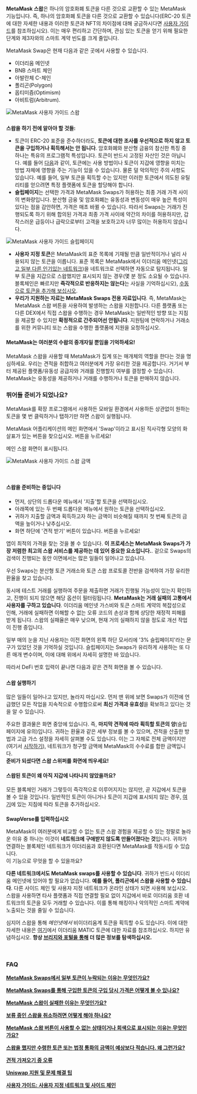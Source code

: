 **MetaMask 스왑**은 하나의 암호화폐 토큰을 다른 것으로 교환할 수 있는 MetaMask 기능입니다. 즉, 하나의 암호화폐 토큰을 다른 것으로 교환할 수 있습니다(ERC-20 토큰에 대한 자세한 내용과 이러한 토큰과 NFT의 차이점에 대해 궁금하시다면 [사용자 가이드](https://support.metamask.io/hc/en-us/articles/4405497827355-User-guide-Tokens)를 참조하십시오). 이는 매우 편리하고 간단하며, 관심 있는 토큰을 얻기 위해 필요한 단계와 제3자와의 스마트 계약 빈도를 크게 줄입니다.


MetaMask Swap은 현재 다음과 같은 곳에서 사용할 수 있습니다.


* 이더리움 메인넷
* BNB 스마트 체인
* 아발란체 C-체인
* 폴리곤(Polygon)
* 옵티미즘(Optimism)
* 아비트럼(Arbitrum).


![MetaMask 사용자 가이드 스왑](https://support.metamask.io/hc/article_attachments/10023187570331)


### 
**스왑을 하기 전에 알아야 할 것들:**


* 토큰이 ERC-20 표준을 준수하더라도, **토큰에 대한 조사를 우선적으로 하지 않고 토큰을 구입하거나 획득해서는 안 됩니다**. 암호화폐와 분산형 금융의 참신한 특징 중 하나는 특유의 프로그램적 특성입니다. 토큰이 반드시 고정된 자산인 것은 아닙니다. 예를 들어 [다음](https://www.reddit.com/r/CryptoCurrency/comments/owkokz/scam_alert_vera_tokens/)과 같이, 토큰에는 사용 방법이나 토큰이 지갑에 영향을 미치는 방법 자체에 영향을 주는 기능이 있을 수 있습니다. 물론 덜 악의적인 주의 사항도 있습니다. 예를 들어, 일부 토큰을 획득할 수는 있지만 이러한 토큰에서 의도된 유틸리티를 얻으려면 특정 플랫폼에 토큰을 할당해야 합니다.
* **슬립페이지**는 선택한 가격과 MetaMask Swaps가 허용하는 최종 거래 가격 사이의 변화량입니다. 분산형 금융 및 암호화폐는 유동성과 변동성이 매우 높은 특성이 있다는 점을 감안하면, 가격은 매초 바뀔 수 있습니다. 따라서 Swaps는 거래가 진행되도록 하기 위해 합의된 가격과 최종 가격 사이에 약간의 차이를 허용하지만, 갑작스러운 급등이나 급락으로부터 고객을 보호하고자 너무 많이는 허용하지 않습니다.


![MetaMask 사용자 가이드 슬립페이지](https://support.metamask.io/hc/article_attachments/10023248340123)


* **사용자 지정 토큰**은 MetaMask의 표준 목록에 기재될 만큼 일반적이거나 널리 사용되지 않는 토큰을 이릅니다. 표준 목록은 MetaMask에서 이더리움 메인넷([그리고 일부 다른 인기있는 네트워크](https://support.metamask.io/hc/en-us/articles/360015489031))을 네트워크로 선택하면 자동으로 탐지됩니다. 일부 토큰을 지갑으로 스왑했지만 표시되지 않는 경우(몇 분 정도 소요될 수 있습니다. 블록체인은 빠르지만 **즉각적으로 반응하지는 않는다**는 사실을 기억하십시오), [수동으로 토큰을 추가해 보십시오](https://support.metamask.io/hc/en-us/articles/360015489031).
* **우리가 지원하는 자료는 MetaMask Swaps 전용 자료입니다**. 즉, MetaMask는 MetaMask 스왑 버튼을 사용하여 발생하는 스왑을 지원합니다. 다른 플랫폼 또는 다른 DEX에서 직접 스왑을 수행하는 경우 MetaMask는 일반적인 방향 또는 지침을 제공할 수 있지만 **확정적으로 간주되어선 안됩니다**. 지원팀에 연락하거나 거래소를 위한 커뮤니티 또는 스왑을 수행한 플랫폼에 지원을 요청하십시오.



#### MetaMask는 여러분의 수왑의 중개자일 뿐임을 기억하세요!


MetaMask 스왑을 사용할 때 MetaMask가 집계 또는 매개체의 역할을 한다는 것을 명심하세요. 우리는 견적을 취합하고 여러분에게 가장 유리한 것을 제공합니다. 거기서 부터 제공된 플랫폼/유동성 공급자와 거래를 진행할지 여부를 결정할 수 있습니다. MetaMask는 유동성을 제공하거나 거래를 수행하거나 토큰을 판매하지 않습니다.



### 뛰어들 준비가 되었나요?


MetaMask를 확장 프로그램에서 사용하든 모바일 환경에서 사용하든 상관없이 원하는 토큰을 몇 번 클릭하거나 탭하기만 하면 스왑이 실행됩니다.


MetaMask 어플리케이션의 메인 화면에서 'Swap'이라고 표시된 직사각형 모양의 화살표가 있는 버튼을 찾으십시오. 버튼을 누르세요!


메인 스왑 화면이 표시됩니다.


![MetaMask 사용자 가이드 스왑 금액](https://support.metamask.io/hc/article_attachments/10023293831451)


 


#### **스왑을 준비하는 중입니다**


* 먼저, 상단의 드롭다운 메뉴에서 '지출'할 토큰을 선택하십시오.
* 아래쪽에 있는 두 번째 드롭다운 메뉴에서 원하는 토큰을 선택하십시오.
* 귀하가 지출할 금액과 획득하고자 하는 금액이 비슷해질 때까지 첫 번째 토큰의 금액을 높이거나 낮추십시오.
* 화면 하단에 '견적 받기' 버튼이 있습니다. 버튼을 누르세요!


앱이 최적의 가격을 찾는 것을 볼 수 있습니다. **이 프로세스는 MetaMask Swaps가 가장 저렴한 최고의 스왑 서비스를 제공하는 데 있어 중요한 요소입니다.**. 겉으로 Swaps의 검색이 진행되는 동안 이면에서는 많은 일들이 일어나고 있습니다.


우선 Swaps는 분산형 토큰 거래소와 토큰 스왑 프로토콜 전반을 검색하여 가장 유리한 환율을 찾고 있습니다.


동시에 테스트 거래를 실행하여 주문을 제출하면 거래가 진행될 가능성이 있는지 확인하고, 진행이 되지 않으면 해당 옵션이 필터링됩니다. **MetaMask는 거래 실패의 고통에서 사용자를 구하고 있습니다**. 이더리움 메인넷 가스비와 토큰 스마트 계약의 복잡성으로 인해, 거래에 실패하면 이해할 수 없는 오류 코드의 손상과 함께 상당한 재정적 피해를 받게 됩니다. 스왑의 실패율은 매우 낮으며, 현재 거의 실패하지 않을 정도로 개선 작업이 진행 중입니다.


일부 매의 눈을 지닌 사용자는 이전 화면의 왼쪽 하단 모서리에 '3% 슬립페이지'라는 문구가 있었던 것을 기억하실 것입니다. 슬립페이지는 Swaps가 유리하게 사용하는 또 다른 매개 변수이며, 이에 대해 위에서 자세히 설명한 바 있습니다.


따라서 DeFi 번호 입력이 끝나면 다음과 같은 견적 화면을 볼 수 있습니다.


### 


#### **스왑 실행하기**


많은 일들이 일어나고 있지만, 놀라지 마십시오. 먼저 맨 위에 보면 Swaps가 이전에 언급했던 모든 작업을 지속적으로 수행함으로써 **최신 가격과 유효성**을 확보하고 있다는 것을 알 수 있습니다.


주요한 결과물은 화면 중앙에 있습니다. 즉, **마지막 견적에 따라** **획득할 토큰의 양**(슬립페이지에 유의)입니다. 귀하는 환율과 같은 세부 정보를 볼 수 있으며, 견적을 산출한 방법과 고급 가스 설정을 자세히 살펴볼 수도 있습니다. 이는 그 자체로 전체 금액이지만(여기서 [시작하기](https://support.metamask.io/hc/en-us/articles/4404600179227)), 네트워크가 청구할 금액에 MetaMask의 수수료를 합한 금액입니다.   
**준비가 되셨다면 스왑 스위퍼를 화면에 띄우세요!**



#### 스왑된 토큰이 왜 아직 지갑에 나타나지 않았을까요?


모든 블록체인 거래가 그렇듯이 즉각적으로 이루어지지는 않지만, 곧 지갑에서 토큰을 볼 수 있을 것입니다. 일반적인 토큰이 아니거나 토큰이 지갑에 표시되지 않는 경우, [여기](https://support.metamask.io/hc/en-us/articles/360015489031)에 있는 지침에 따라 토큰을 추가하십시오.



#### 
**SwapVerse를 입력하십시오**


MetaMask이 여러분에게 비교할 수 없는 토큰 스왑 경험을 제공할 수 있는 정말로 놀라운 이유 중 하나는 이것이 **네트워크에 구애받지 않도록 만들어졌다는 것**입니다. 귀하가 연결하는 블록체인 네트워크가 이더리움과 호환된다면 MetaMask를 작동시킬 수 있습니다.   
이 기능으로 무엇을 할 수 있을까요?


**다른 네트워크에서도 MetaMask swaps를 사용할 수 있습니다**. 귀하가 반드시 이더리움 메인넷에 있어야 할 필요가 없습니다. **예를 들어, 폴리곤에서 스왑을 사용할 수 있습니다**. 다른 사이드 체인 및 사용자 지정 네트워크가 온라인 상태가 되면 사용해 보십시오. 스왑을 사용하면 타사 플랫폼과 직접 연결할 필요 없이 지갑에서 바로 이더리움 호환 네트워크의 토큰을 모두 거래할 수 있습니다. 이를 통해 해킹이나 악의적인 스마트 계약에 노출되는 것을 줄일 수 있습니다.


심지어 스왑을 통해 *메인넷에서* 비이더리움계 토큰을 획득할 수도 있습니다. 이에 대한 자세한 내용은 [여기](https://support.metamask.io/hc/en-us/articles/4404417979035)에서 이더리움 MATIC 토큰에 대한 자료를 참조하십시오. 하지만 유념하십시오. **항상 [브리지와 포털을 통해](https://support.metamask.io/hc/en-us/articles/4404424659995) 더 많은 정보를 탐색하십시오.**


 


### **FAQ**


[**MetaMask Swaps에서 일부 토큰이 누락되는 이유는 무엇인가요?**](https://support.metamask.io/hc/en-us/articles/360059004712)


[**MetaMask Swaps를 통해 구입한 토큰의 구입 당시 가격은 어떻게 볼 수 있나요?**](https://support.metamask.io/hc/en-us/articles/360058615371)


[**MetaMask 스왑이 실패한 이유는 무엇인가요?**](https://support.metamask.io/hc/en-us/articles/360058994872)


[**보류 중인 스왑을 취소하려면 어떻게 해야 하나요?**](https://support.metamask.io/hc/en-us/articles/360060419011)


[**MetaMask 스왑 버튼이 사용할 수 없는 상태이거나 회색으로 표시되는 이유는 무엇인가요?**](https://support.metamask.io/hc/en-us/articles/360059410511)


**[스왑을 했지만 수령한 토큰 또는 법정 통화의 금액이 예상보다 적습니다. 왜 그런가요?](https://support.metamask.io/hc/en-us/articles/360059421651)**


[**견적 가져오기 중 오류**](https://support.metamask.io/hc/en-us/articles/360060329612)


[**Uniswap 지원 및 문제 해결 팁**](https://support.metamask.io/hc/en-us/articles/360053394291)


**[사용자 가이드: 사용자 지정 네트워크 및 사이드 체인](https://support.metamask.io/hc/en-us/articles/4404424659995)**

